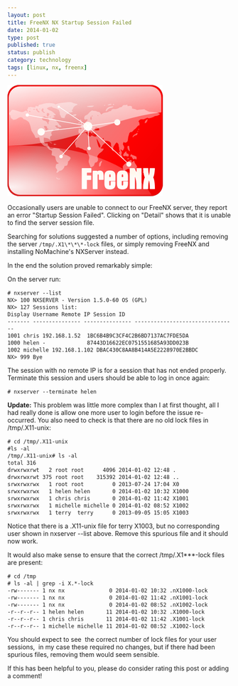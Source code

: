 ```yaml
--- 
layout: post 
title: FreeNX NX Startup Session Failed
date: 2014-01-02
type: post 
published: true 
status: publish
category: technology
tags: [linux, nx, freenx]
---
```


<img src="/assets/freenx.png" class="image-right" alt="FreeNX Logo">

Occasionally users are unable to connect to our FreeNX server, they
report an error "Startup Session Failed". Clicking on "Detail" shows
that it is unable to find the server session file.

Searching for solutions suggested a number of options, including
removing the server `/tmp/.X1\*\*\*-lock` files, or simply removing FreeNX
and installing NoMachine's NXServer instead.

<!--more-->

In the end the solution proved remarkably simple:

On the server run:

    # nxserver --list
    NX> 100 NXSERVER - Version 1.5.0-60 OS (GPL)
    NX> 127 Sessions list:
    Display Username Remote IP Session ID
    ------- --------------- --------------- --------------------------------
    1001 chris 192.168.1.52  1BC6B4B9C3CF4C2B6BD7137AC7FDE5DA
    1000 helen -             87443D16622EC0751551685A93DD023B
    1002 michelle 192.168.1.102 DBAC430C8AA8B414A5E2228970E2BBDC
    NX> 999 Bye

The session with no remote IP is for a session that has not ended
properly. Terminate this session and users should be able to log in once
again:

    # nxserver --terminate helen

**Update:** This problem was little more complex than I at first
thought, all I had really done is allow one more user to login before
the issue re-occurred. You also need to check is that there are no old
lock files in /tmp/.X11-unix:

    # cd /tmp/.X11-unix
    #ls -al
    /tmp/.X11-unix# ls -al
    total 316
    drwxrwxrwt   2 root root      4096 2014-01-02 12:48 .
    drwxrwxrwt 375 root root    315392 2014-01-02 12:48 ..
    srwxrwxrwx   1 root root         0 2013-07-24 17:04 X0
    srwxrwxrwx   1 helen helen       0 2014-01-02 10:32 X1000
    srwxrwxrwx   1 chris chris       0 2014-01-02 11:42 X1001
    srwxrwxrwx   1 michelle michelle 0 2014-01-02 08:52 X1002
    srwxrwxrwx   1 terry  terry      0 2013-09-05 15:05 X1003

Notice that there is a .X11-unix file for terry X1003, but no
corresponding user shown in nxserver --list above. Remove this spurious
file and it should now work.

It would also make sense to ensure that the correct /tmp/.X1\*\*\*-lock
files are present:

    # cd /tmp
    # ls -al | grep -i X.*-lock
    -rw------- 1 nx nx              0 2014-01-02 10:32 .nX1000-lock
    -rw------- 1 nx nx              0 2014-01-02 11:42 .nX1001-lock
    -rw------- 1 nx nx              0 2014-01-02 08:52 .nX1002-lock
    -r--r--r-- 1 helen helen       11 2014-01-02 10:32 .X1000-lock
    -r--r--r-- 1 chris chris       11 2014-01-02 11:42 .X1001-lock
    -r--r--r-- 1 michelle michelle 11 2014-01-02 08:52 .X1002-lock

You should expect to see  the correct number of lock files for your user
sessions,  in my case these required no changes, but if there had been
spurious files, removing them would seem sensible.

If this has been helpful to you, please do consider rating this post or
adding a comment!

